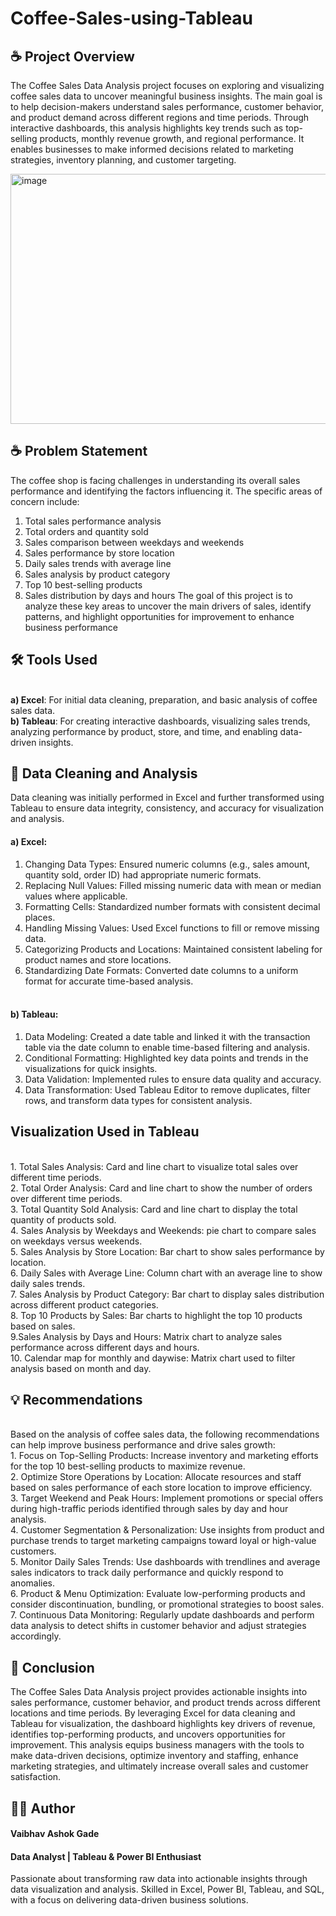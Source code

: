 # Coffee-Sales-using-Tableau
## ☕ Project Overview
The Coffee Sales Data Analysis project focuses on exploring and visualizing coffee sales data to uncover meaningful business insights. The main goal is to help decision-makers understand sales performance, customer behavior, and product demand across different regions and time periods. Through interactive dashboards, this analysis highlights key trends such as top-selling products, monthly revenue growth, and regional performance. It enables businesses to make informed decisions related to marketing strategies, inventory planning, and customer targeting.

<img width="794" height="400" alt="image" src="https://github.com/user-attachments/assets/f83f2abf-8aa2-49d3-97d1-3a01f5c3fa5b" />



## ☕ Problem Statement
The coffee shop is facing challenges in understanding its overall sales performance and identifying the factors influencing it.
The specific areas of concern include:
1. Total sales performance analysis
2. Total orders and quantity sold
3. Sales comparison between weekdays and weekends
4. Sales performance by store location
5. Daily sales trends with average line
6. Sales analysis by product category
7. Top 10 best-selling products
8. Sales distribution by days and hours
The goal of this project is to analyze these key areas to uncover the main drivers of sales, identify patterns, and highlight opportunities for improvement to enhance business performance

## 🛠️ Tools Used
<br> **a) Excel**: For initial data cleaning, preparation, and basic analysis of coffee sales data.
<br> **b) Tableau**: For creating interactive dashboards, visualizing sales trends, analyzing performance by product, store, and time, and enabling data-driven insights.

## 🧹 Data Cleaning and Analysis
Data cleaning was initially performed in Excel and further transformed using Tableau to ensure data integrity, consistency, and accuracy for visualization and analysis.
#### a) Excel:
1. Changing Data Types: Ensured numeric columns (e.g., sales amount, quantity sold, order ID) had appropriate numeric formats.
2. Replacing Null Values: Filled missing numeric data with mean or median values where applicable.
3. Formatting Cells: Standardized number formats with consistent decimal places.
4. Handling Missing Values: Used Excel functions to fill or remove missing data.
5. Categorizing Products and Locations: Maintained consistent labeling for product names and store locations.
6. Standardizing Date Formats: Converted date columns to a uniform format for accurate time-based analysis.

#### <br>b) Tableau:
1. Data Modeling: Created a date table and linked it with the transaction table via the date column to enable time-based filtering and analysis.
2. Conditional Formatting: Highlighted key data points and trends in the visualizations for quick insights.
3. Data Validation: Implemented rules to ensure data quality and accuracy.
4. Data Transformation: Used Tableau Editor to remove duplicates, filter rows, and transform data types for consistent analysis.

## Visualization Used in Tableau
<br>1. Total Sales Analysis: Card and line chart to visualize total sales over different time periods.
<br>2. Total Order Analysis: Card and line chart to show the number of orders over different time periods.
<br>3. Total Quantity Sold Analysis: Card and line chart to display the total quantity of products sold.
<br>4. Sales Analysis by Weekdays and Weekends: pie chart to compare sales on weekdays versus weekends.
<br>5. Sales Analysis by Store Location: Bar chart to show sales performance by location.
<br>6. Daily Sales with Average Line: Column chart with an average line to show daily sales trends.
<br>7. Sales Analysis by Product Category: Bar chart to display sales distribution across different product categories.
<br>8. Top 10 Products by Sales: Bar charts to highlight the top 10 products based on sales.
<br>9.Sales Analysis by Days and Hours: Matrix chart to analyze sales performance across different days and hours.
<br>10. Calendar map for monthly and daywise: Matrix chart used to filter analysis based on month and day.


## 💡 Recommendations
<br>Based on the analysis of coffee sales data, the following recommendations can help improve business performance and drive sales growth:
<br>1. Focus on Top-Selling Products: Increase inventory and marketing efforts for the top 10 best-selling products to maximize revenue.
<br>2. Optimize Store Operations by Location: Allocate resources and staff based on sales performance of each store location to improve efficiency.
<br>3. Target Weekend and Peak Hours: Implement promotions or special offers during high-traffic periods identified through sales by day and hour analysis.
<br>4. Customer Segmentation & Personalization: Use insights from product and purchase trends to target marketing campaigns toward loyal or high-value customers.
<br>5. Monitor Daily Sales Trends: Use dashboards with trendlines and average sales indicators to track daily performance and quickly respond to anomalies.
<br>6. Product & Menu Optimization: Evaluate low-performing products and consider discontinuation, bundling, or promotional strategies to boost sales.
<br>7. Continuous Data Monitoring: Regularly update dashboards and perform data analysis to detect shifts in customer behavior and adjust strategies accordingly.

## 🏁 Conclusion
The Coffee Sales Data Analysis project provides actionable insights into sales performance, customer behavior, and product trends across different locations and time periods. By leveraging Excel for data cleaning and Tableau for visualization, the dashboard highlights key drivers of revenue, identifies top-performing products, and uncovers opportunities for improvement. This analysis equips business managers with the tools to make data-driven decisions, optimize inventory and staffing, enhance marketing strategies, and ultimately increase overall sales and customer satisfaction.

## 👨‍💻 Author
#### Vaibhav Ashok Gade
#### Data Analyst | Tableau & Power BI Enthusiast
Passionate about transforming raw data into actionable insights through data visualization and analysis. Skilled in Excel, Power BI, Tableau, and SQL, with a focus on delivering data-driven business solutions.
